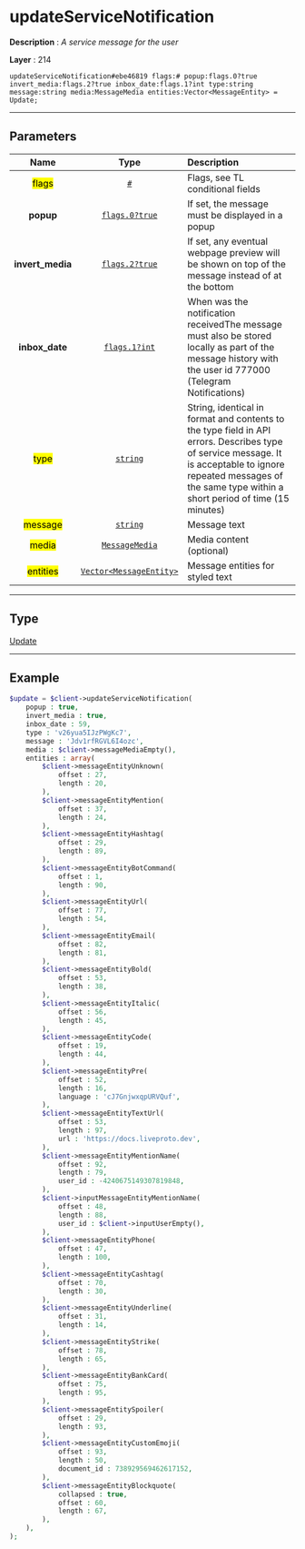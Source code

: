 # updateServiceNotification

**Description** : *A service message for the user*

**Layer** : 214

```tl
updateServiceNotification#ebe46819 flags:# popup:flags.0?true invert_media:flags.2?true inbox_date:flags.1?int type:string message:string media:MessageMedia entities:Vector<MessageEntity> = Update;
```

---

## Parameters

| Name | Type | Description |
| :---: | :---: | :--- |
| <mark>flags</mark> | [`#`](type/#) | Flags, see TL conditional fields |
| **popup** | [`flags.0?true`](type/true) | If set, the message must be displayed in a popup |
| **invert_media** | [`flags.2?true`](type/true) | If set, any eventual webpage preview will be shown on top of the message instead of at the bottom |
| **inbox_date** | [`flags.1?int`](type/int) | When was the notification receivedThe message must also be stored locally as part of the message history with the user id 777000 (Telegram Notifications) |
| <mark>type</mark> | [`string`](type/string) | String, identical in format and contents to the type field in API errors. Describes type of service message. It is acceptable to ignore repeated messages of the same type within a short period of time (15 minutes) |
| <mark>message</mark> | [`string`](type/string) | Message text |
| <mark>media</mark> | [`MessageMedia`](type/MessageMedia) | Media content (optional) |
| <mark>entities</mark> | [`Vector<MessageEntity>`](type/MessageEntity) | Message entities for styled text |

---

## Type

[Update](type/Update)

---

## Example

```php
$update = $client->updateServiceNotification(
	popup : true,
	invert_media : true,
	inbox_date : 59,
	type : 'v26yua5IJzPWgKc7',
	message : 'Jdv1rfRGVL6I4ozc',
	media : $client->messageMediaEmpty(),
	entities : array(
		$client->messageEntityUnknown(
			offset : 27,
			length : 20,
		),
		$client->messageEntityMention(
			offset : 37,
			length : 24,
		),
		$client->messageEntityHashtag(
			offset : 29,
			length : 89,
		),
		$client->messageEntityBotCommand(
			offset : 1,
			length : 90,
		),
		$client->messageEntityUrl(
			offset : 77,
			length : 54,
		),
		$client->messageEntityEmail(
			offset : 82,
			length : 81,
		),
		$client->messageEntityBold(
			offset : 53,
			length : 38,
		),
		$client->messageEntityItalic(
			offset : 56,
			length : 45,
		),
		$client->messageEntityCode(
			offset : 19,
			length : 44,
		),
		$client->messageEntityPre(
			offset : 52,
			length : 16,
			language : 'cJ7GnjwxqpURVQuf',
		),
		$client->messageEntityTextUrl(
			offset : 53,
			length : 97,
			url : 'https://docs.liveproto.dev',
		),
		$client->messageEntityMentionName(
			offset : 92,
			length : 79,
			user_id : -4240675149307819848,
		),
		$client->inputMessageEntityMentionName(
			offset : 48,
			length : 88,
			user_id : $client->inputUserEmpty(),
		),
		$client->messageEntityPhone(
			offset : 47,
			length : 100,
		),
		$client->messageEntityCashtag(
			offset : 70,
			length : 30,
		),
		$client->messageEntityUnderline(
			offset : 31,
			length : 14,
		),
		$client->messageEntityStrike(
			offset : 78,
			length : 65,
		),
		$client->messageEntityBankCard(
			offset : 75,
			length : 95,
		),
		$client->messageEntitySpoiler(
			offset : 29,
			length : 93,
		),
		$client->messageEntityCustomEmoji(
			offset : 93,
			length : 50,
			document_id : 738929569462617152,
		),
		$client->messageEntityBlockquote(
			collapsed : true,
			offset : 60,
			length : 67,
		),
	),
);
```